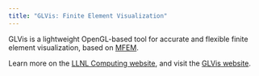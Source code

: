 ```yaml
---
title: "GLVis: Finite Element Visualization"
---
```


GLVis is a lightweight OpenGL-based tool for accurate and flexible finite element visualization, based on [MFEM](http://mfem.org/).

Learn more on the [LLNL Computing website](https://computing.llnl.gov/projects/glvis-finite-element-visualization), and visit the [GLVis website](http://glvis.org/).

